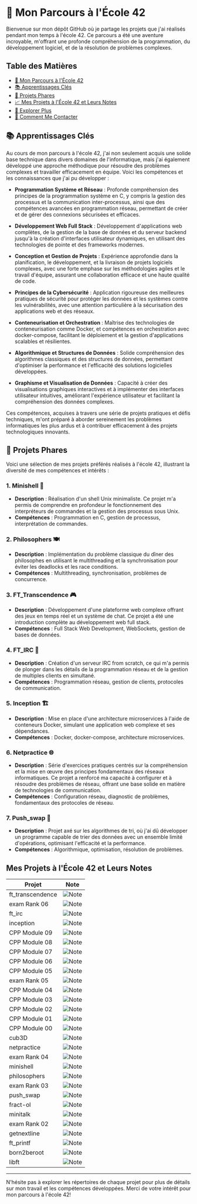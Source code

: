 # 🚀 Mon Parcours à l'École 42

Bienvenue sur mon dépôt GitHub où je partage les projets que j'ai réalisés pendant mon temps à l'école 42. Ce parcours a été une aventure incroyable, m'offrant une profonde compréhension de la programmation, du développement logiciel, et de la résolution de problèmes complexes.

## Table des Matières
- [🚀 Mon Parcours à l'École 42](#-mon-parcours-à-lécole-42)
- [📚 Apprentissages Clés](#-apprentissages-clés)
- [🌟 Projets Phares](#-projets-phares)
- [📈 Mes Projets à l'École 42 et Leurs Notes](#-mes-projets-à-lécole-42-et-leurs-notes)
- [📖 Explorer Plus](#-explorer-plus)
- [📩 Comment Me Contacter](#-comment-me-contacter)

## 📚 Apprentissages Clés

Au cours de mon parcours à l'école 42, j'ai non seulement acquis une solide base technique dans divers domaines de l'informatique, mais j'ai également développé une approche méthodique pour résoudre des problèmes complexes et travailler efficacement en équipe. Voici les compétences et les connaissances que j'ai pu développer :

- **Programmation Système et Réseau** : Profonde compréhension des principes de la programmation système en C, y compris la gestion des processus et la communication inter-processus, ainsi que des compétences avancées en programmation réseau, permettant de créer et de gérer des connexions sécurisées et efficaces.

- **Développement Web Full Stack** : Développement d'applications web complètes, de la gestion de la base de données et du serveur backend jusqu'à la création d'interfaces utilisateur dynamiques, en utilisant des technologies de pointe et des frameworks modernes.

- **Conception et Gestion de Projets** : Expérience approfondie dans la planification, le développement, et la livraison de projets logiciels complexes, avec une forte emphase sur les méthodologies agiles et le travail d'équipe, assurant une collaboration efficace et une haute qualité de code.

- **Principes de la Cybersécurité** : Application rigoureuse des meilleures pratiques de sécurité pour protéger les données et les systèmes contre les vulnérabilités, avec une attention particulière à la sécurisation des applications web et des réseaux.

- **Conteneurisation et Orchestration** : Maîtrise des technologies de conteneurisation comme Docker, et compétences en orchestration avec docker-compose, facilitant le déploiement et la gestion d'applications scalables et résilientes.

- **Algorithmique et Structures de Données** : Solide compréhension des algorithmes classiques et des structures de données, permettant d'optimiser la performance et l'efficacité des solutions logicielles développées.

- **Graphisme et Visualisation de Données** : Capacité à créer des visualisations graphiques interactives et à implémenter des interfaces utilisateur intuitives, améliorant l'expérience utilisateur et facilitant la compréhension des données complexes.

Ces compétences, acquises à travers une série de projets pratiques et défis techniques, m'ont préparé à aborder sereinement les problèmes informatiques les plus ardus et à contribuer efficacement à des projets technologiques innovants.

## 🌟 Projets Phares

Voici une sélection de mes projets préférés réalisés à l'école 42, illustrant la diversité de mes compétences et intérêts :

### 1. Minishell 🐚
- **Description** : Réalisation d'un shell Unix minimaliste. Ce projet m'a permis de comprendre en profondeur le fonctionnement des interpréteurs de commandes et la gestion des processus sous Unix.
- **Compétences** : Programmation en C, gestion de processus, interprétation de commandes.

### 2. Philosophers 🍽
- **Description** : Implémentation du problème classique du dîner des philosophes en utilisant le multithreading et la synchronisation pour éviter les deadlocks et les race conditions.
- **Compétences** : Multithreading, synchronisation, problèmes de concurrence.

### 3. FT_Transcendence 🎮
- **Description** : Développement d'une plateforme web complexe offrant des jeux en temps réel et un système de chat. Ce projet a été une introduction complète au développement web full stack.
- **Compétences** : Full Stack Web Development, WebSockets, gestion de bases de données.

### 4. FT_IRC 💬
- **Description** : Création d'un serveur IRC from scratch, ce qui m'a permis de plonger dans les détails de la programmation réseau et de la gestion de multiples clients en simultané.
- **Compétences** : Programmation réseau, gestion de clients, protocoles de communication.

### 5. Inception 🏗
- **Description** : Mise en place d'une architecture microservices à l'aide de conteneurs Docker, simulant une application web complexe et ses dépendances.
- **Compétences** : Docker, docker-compose, architecture microservices.

### 6. Netpractice 🌐
- **Description** : Série d'exercices pratiques centrés sur la compréhension et la mise en œuvre des principes fondamentaux des réseaux informatiques. Ce projet a renforcé ma capacité à configurer et à résoudre des problèmes de réseau, offrant une base solide en matière de technologies de communication.
- **Compétences** : Configuration réseau, diagnostic de problèmes, fondamentaux des protocoles de réseau.

### 7. Push_swap 🔁
- **Description** : Projet axé sur les algorithmes de tri, où j'ai dû développer un programme capable de trier des données avec un ensemble limité d'opérations, optimisant l'efficacité et la performance.
- **Compétences** : Algorithmique, optimisation, résolution de problèmes.

## Mes Projets à l'École 42 et Leurs Notes

| Projet            | Note                               |
|-------------------|------------------------------------|
| ft_transcendence  | ![Note](https://badge42.coday.fr/api/v2/clt8suien1465601p4g6r4lu8o/project/3446651)              |
| exam Rank 06      | ![Note](https://badge42.coday.fr/api/v2/clt8suien1465601p4g6r4lu8o/project/3503649)              |
| ft_irc            | ![Note](https://badge42.coday.fr/api/v2/clt8suien1465601p4g6r4lu8o/project/3391008)              |
| inception         | ![Note](https://badge42.coday.fr/api/v2/clt8suien1465601p4g6r4lu8o/project/3327033)              |
| CPP Module 09     | ![Note](https://badge42.coday.fr/api/v2/clt8suien1465601p4g6r4lu8o/project/3371495)              |
| CPP Module 08     | ![Note](https://badge42.coday.fr/api/v2/clt8suien1465601p4g6r4lu8o/project/3371408)              |
| CPP Module 07     | ![Note](https://badge42.coday.fr/api/v2/clt8suien1465601p4g6r4lu8o/project/3344538)              |
| CPP Module 06     | ![Note](https://badge42.coday.fr/api/v2/clt8suien1465601p4g6r4lu8o/project/3341855)              |
| CPP Module 05     | ![Note](https://badge42.coday.fr/api/v2/clt8suien1465601p4g6r4lu8o/project/3327029)              |
| exam Rank 05      | ![Note](https://badge42.coday.fr/api/v2/clt8suien1465601p4g6r4lu8o/project/3501636)              |
| CPP Module 04     | ![Note](https://badge42.coday.fr/api/v2/clt8suien1465601p4g6r4lu8o/project/3317376)              |
| CPP Module 03     | ![Note](https://badge42.coday.fr/api/v2/clt8suien1465601p4g6r4lu8o/project/3237091)              |
| CPP Module 02     | ![Note](https://badge42.coday.fr/api/v2/clt8suien1465601p4g6r4lu8o/project/3234151)              |
| CPP Module 01     | ![Note](https://badge42.coday.fr/api/v2/clt8suien1465601p4g6r4lu8o/project/3211375)              |
| CPP Module 00     | ![Note](https://badge42.coday.fr/api/v2/clt8suien1465601p4g6r4lu8o/project/3116102)              |
| cub3D             | ![Note](https://badge42.coday.fr/api/v2/clt8suien1465601p4g6r4lu8o/project/3116097)              |
| netpractice       | ![Note](https://badge42.coday.fr/api/v2/clt8suien1465601p4g6r4lu8o/project/3116098)              |
| exam Rank 04      | ![Note](https://badge42.coday.fr/api/v2/clt8suien1465601p4g6r4lu8o/project/3498002)              |
| minishell         | ![Note](https://badge42.coday.fr/api/v2/clt8suien1465601p4g6r4lu8o/project/2939864)              |
| philosophers      | ![Note](https://badge42.coday.fr/api/v2/clt8suien1465601p4g6r4lu8o/project/2939866)              |
| exam Rank 03      | ![Note](https://badge42.coday.fr/api/v2/clt8suien1465601p4g6r4lu8o/project/2944317)              |
| push_swap         | ![Note](https://badge42.coday.fr/api/v2/clt8suien1465601p4g6r4lu8o/project/2895434)              |
| fract-ol          | ![Note](https://badge42.coday.fr/api/v2/clt8suien1465601p4g6r4lu8o/project/2916953)              |
| minitalk          | ![Note](https://badge42.coday.fr/api/v2/clt8suien1465601p4g6r4lu8o/project/2895432)              |
| exam Rank 02      | ![Note](https://badge42.coday.fr/api/v2/clt8suien1465601p4g6r4lu8o/project/2895430)              |
| getnextline       | ![Note](https://badge42.coday.fr/api/v2/clt8suien1465601p4g6r4lu8o/project/2879555)              |
| ft_printf         | ![Note](https://badge42.coday.fr/api/v2/clt8suien1465601p4g6r4lu8o/project/2878963)              |
| born2beroot       | ![Note](https://badge42.coday.fr/api/v2/clt8suien1465601p4g6r4lu8o/project/2884262)              |
| libft             | ![Note](https://badge42.coday.fr/api/v2/clt8suien1465601p4g6r4lu8o/project/2869409)              |

---

N'hésite pas à explorer les répertoires de chaque projet pour plus de détails sur mon travail et les compétences développées. Merci de votre intérêt pour mon parcours à l'école 42!

